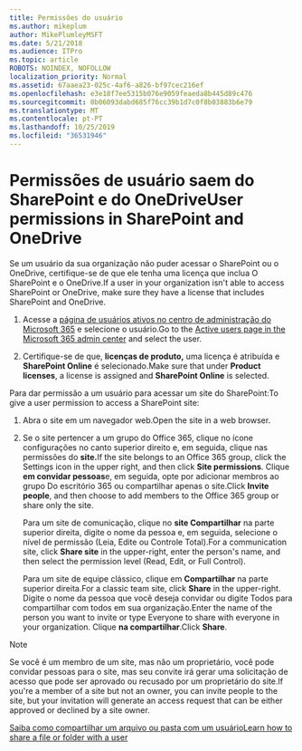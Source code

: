 ```yaml
---
title: Permissões do usuário
ms.author: mikeplum
author: MikePlumleyMSFT
ms.date: 5/21/2018
ms.audience: ITPro
ms.topic: article
ROBOTS: NOINDEX, NOFOLLOW
localization_priority: Normal
ms.assetid: 67aaea23-025c-4af6-a826-bf97cec216ef
ms.openlocfilehash: e3e18f7ee5315b076e9059feaeda8b445d89c476
ms.sourcegitcommit: 0b06093dabd685f76cc39b1d7c0f8b03883b6e79
ms.translationtype: MT
ms.contentlocale: pt-PT
ms.lasthandoff: 10/25/2019
ms.locfileid: "36531946"
---
```

# <a name="user-permissions-in-sharepoint-and-onedrive"></a><span data-ttu-id="2e4a2-102">Permissões de usuário saem do SharePoint e do OneDrive</span><span class="sxs-lookup"><span data-stu-id="2e4a2-102">User permissions in SharePoint and OneDrive</span></span>

<span data-ttu-id="2e4a2-103">Se um usuário da sua organização não puder acessar o SharePoint ou o OneDrive, certifique-se de que ele tenha uma licença que inclua O SharePoint e o OneDrive.</span><span class="sxs-lookup"><span data-stu-id="2e4a2-103">If a user in your organization isn't able to access SharePoint or OneDrive, make sure they have a license that includes SharePoint and OneDrive.</span></span> 
  
1. <span data-ttu-id="2e4a2-104">Acesse a [página de usuários ativos no centro de administração do Microsoft 365](https://portal.office.com/adminportal/home#/users) e selecione o usuário.</span><span class="sxs-lookup"><span data-stu-id="2e4a2-104">Go to the [Active users page in the Microsoft 365 admin center](https://portal.office.com/adminportal/home#/users) and select the user.</span></span> 
    
2. <span data-ttu-id="2e4a2-105">Certifique-se de que, **licenças de produto,** uma licença é atribuída e **SharePoint Online** é selecionado.</span><span class="sxs-lookup"><span data-stu-id="2e4a2-105">Make sure that under **Product licenses**, a license is assigned and **SharePoint Online** is selected.</span></span> 
    
 <span data-ttu-id="2e4a2-106">Para dar permissão a um usuário para acessar um site do SharePoint:</span><span class="sxs-lookup"><span data-stu-id="2e4a2-106">To give a user permission to access a SharePoint site:</span></span> 
  
1. <span data-ttu-id="2e4a2-107">Abra o site em um navegador web.</span><span class="sxs-lookup"><span data-stu-id="2e4a2-107">Open the site in a web browser.</span></span>
    
2. <span data-ttu-id="2e4a2-108">Se o site pertencer a um grupo do Office 365, clique no ícone configurações no canto superior direito e, em seguida, clique nas permissões do **site.**</span><span class="sxs-lookup"><span data-stu-id="2e4a2-108">If the site belongs to an Office 365 group, click the Settings icon in the upper right, and then click **Site permissions**.</span></span> <span data-ttu-id="2e4a2-109">Clique **em convidar pessoas**e, em seguida, opte por adicionar membros ao grupo Do escritório 365 ou compartilhar apenas o site.</span><span class="sxs-lookup"><span data-stu-id="2e4a2-109">Click **Invite people**, and then choose to add members to the Office 365 group or share only the site.</span></span> 
    
    <span data-ttu-id="2e4a2-110">Para um site de comunicação, clique no **site Compartilhar** na parte superior direita, digite o nome da pessoa e, em seguida, selecione o nível de permissão (Leia, Edite ou Controle Total).</span><span class="sxs-lookup"><span data-stu-id="2e4a2-110">For a communication site, click **Share site** in the upper-right, enter the person's name, and then select the permission level (Read, Edit, or Full Control).</span></span> 
    
    <span data-ttu-id="2e4a2-111">Para um site de equipe clássico, clique em **Compartilhar** na parte superior direita.</span><span class="sxs-lookup"><span data-stu-id="2e4a2-111">For a classic team site, click **Share** in the upper-right.</span></span> <span data-ttu-id="2e4a2-112">Digite o nome da pessoa que você deseja convidar ou digite Todos para compartilhar com todos em sua organização.</span><span class="sxs-lookup"><span data-stu-id="2e4a2-112">Enter the name of the person you want to invite or type Everyone to share with everyone in your organization.</span></span> <span data-ttu-id="2e4a2-113">Clique **na compartilhar**.</span><span class="sxs-lookup"><span data-stu-id="2e4a2-113">Click **Share**.</span></span>
    
> [!NOTE]
> <span data-ttu-id="2e4a2-114">Se você é um membro de um site, mas não um proprietário, você pode convidar pessoas para o site, mas seu convite irá gerar uma solicitação de acesso que pode ser aprovado ou recusado por um proprietário do site.</span><span class="sxs-lookup"><span data-stu-id="2e4a2-114">If you're a member of a site but not an owner, you can invite people to the site, but your invitation will generate an access request that can be either approved or declined by a site owner.</span></span> 
  
[<span data-ttu-id="2e4a2-115">Saiba como compartilhar um arquivo ou pasta com um usuário</span><span class="sxs-lookup"><span data-stu-id="2e4a2-115">Learn how to share a file or folder with a user</span></span>](https://go.microsoft.com/fwlink/?linkid=533408)
  

